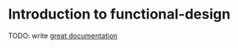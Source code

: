 # Introduction to functional-design

TODO: write [great documentation](http://jacobian.org/writing/what-to-write/)
